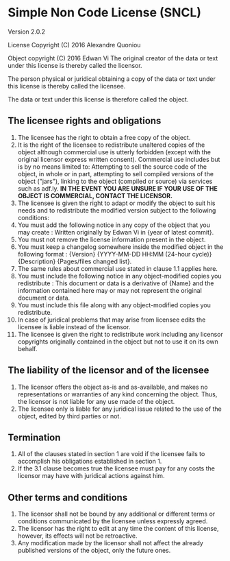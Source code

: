 # Simple Non Code License (SNCL)

Version 2.0.2

License Copyright (C) 2016 Alexandre Quoniou

Object copyright (C) 2016 Edwan Vi
The original creator of the data or text under this license is thereby called the licensor.

The person physical or juridical obtaining a copy of the data or text under this license is thereby called the licensee.

The data or text under this license is therefore called the object.
## The licensee rights and obligations

1. The licensee has the right to obtain a free copy of the object.
2. It is the right of the licensee to redistribute unaltered copies of the object although commercial use is utterly forbidden (except with the original licensor express written consent). Commercial use includes but is by no means limited to: Attempting to sell the source code of the object, in whole or in part, attempting to sell compiled versions of the object ("jars"), linking to the object (compiled or source) via services such as adf.ly. **IN THE EVENT YOU ARE UNSURE IF YOUR USE OF THE OBJECT IS COMMERCIAL, CONTACT THE LICENSOR.**
3. The licensee is given the right to adapt or modify the object to suit his needs and to redistribute the modified version subject to the following conditions:
 1. You must add the following notice in any copy of the object that you may create : Written originally by Edwan Vi in {year of latest commit}.
 2. You must not remove the license information present in the object.
 3. You must keep a changelog somewhere inside the modified object in the following format : {Version} {YYYY-MM-DD HH:MM (24-hour cycle)} {Description} {Pages/files changed list}.
 4. The same rules about commercial use stated in clause 1.1 applies here.
 5. You must include the following notice in any object-modified copies you redistribute : This document or data is a derivative of {Name} and the information contained here may or may not represent the original document or data.
 6. You must include this file along with any object-modified copies you redistribute.
 7. In case of juridical problems that may arise from licensee edits the licensee is liable instead of the licensor.
4. The licensee is given the right to redistribute work including any licensor copyrights originally contained in the object but not to use it on its own behalf.

## The liability of the licensor and of the licensee

1. The licensor offers the object as-is and as-available, and makes no representations or warranties of any kind concerning the object. Thus, the licensor is not liable for any use made of the object.
2. The licensee only is liable for any juridical issue related to the use of the object, edited by third parties or not.

## Termination

1. All of the clauses stated in section 1 are void if the licensee fails to accomplish his obligations established in section 1.
2. If the 3.1 clause becomes true the licensee must pay for any costs the licensor may have with juridical actions against him.

## Other terms and conditions

1. The licensor shall not be bound by any additional or different terms or conditions communicated by the licensee unless expressly agreed.
2. The licensor has the right to edit at any time the content of this license, however, its effects will not be retroactive.
3. Any modification made by the licensor shall not affect the already published versions of the object, only the future ones.
